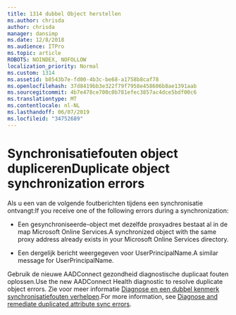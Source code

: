 ```yaml
---
title: 1314 dubbel Object herstellen
ms.author: chrisda
author: chrisda
manager: dansimp
ms.date: 12/8/2018
ms.audience: ITPro
ms.topic: article
ROBOTS: NOINDEX, NOFOLLOW
localization_priority: Normal
ms.custom: 1314
ms.assetid: b8543b7e-fd00-4b3c-be68-a1758b8caf78
ms.openlocfilehash: 37d8419bb3e322f79f7958e458606b8ae1391aab
ms.sourcegitcommit: 4b7e478ce700c0b781efec3857ac4dce5bdf00c6
ms.translationtype: MT
ms.contentlocale: nl-NL
ms.lasthandoff: 06/07/2019
ms.locfileid: "34752689"
---
```

# <a name="duplicate-object-synchronization-errors"></a><span data-ttu-id="dd074-102">Synchronisatiefouten object dupliceren</span><span class="sxs-lookup"><span data-stu-id="dd074-102">Duplicate object synchronization errors</span></span>

<span data-ttu-id="dd074-103">Als u een van de volgende foutberichten tijdens een synchronisatie ontvangt:</span><span class="sxs-lookup"><span data-stu-id="dd074-103">If you receive one of the following errors during a synchronization:</span></span>

- <span data-ttu-id="dd074-104">Een gesynchroniseerde-object met dezelfde proxyadres bestaat al in de map Microsoft Online Services.</span><span class="sxs-lookup"><span data-stu-id="dd074-104">A synchronized object with the same proxy address already exists in your Microsoft Online Services directory.</span></span>

- <span data-ttu-id="dd074-105">Een dergelijk bericht weergegeven voor UserPrincipalName.</span><span class="sxs-lookup"><span data-stu-id="dd074-105">A similar message for UserPrincipalName.</span></span>

<span data-ttu-id="dd074-106">Gebruik de nieuwe AADConnect gezondheid diagnostische duplicaat fouten oplossen.</span><span class="sxs-lookup"><span data-stu-id="dd074-106">Use the new AADConnect Health diagnostic to resolve duplicate object errors.</span></span> <span data-ttu-id="dd074-107">Zie voor meer informatie [Diagnose en een dubbel kenmerk synchronisatiefouten verhelpen](https://docs.microsoft.com/azure/active-directory/hybrid/how-to-connect-health-diagnose-sync-errors).</span><span class="sxs-lookup"><span data-stu-id="dd074-107">For more information, see [Diagnose and remediate duplicated attribute sync errors](https://docs.microsoft.com/azure/active-directory/hybrid/how-to-connect-health-diagnose-sync-errors).</span></span>
